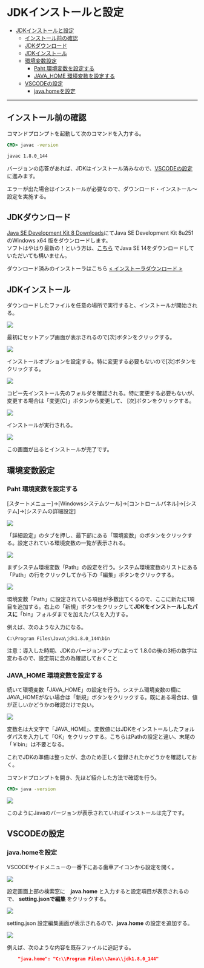 # JDKインストールと設定
- [JDKインストールと設定](#jdkインストールと設定)
  - [インストール前の確認](#インストール前の確認)
  - [JDKダウンロード](#jdkダウンロード)
  - [JDKインストール](#jdkインストール)
  - [環境変数設定](#環境変数設定)
    - [Paht 環境変数を設定する](#paht-環境変数を設定する)
    - [JAVA_HOME 環境変数を設定する](#java_home-環境変数を設定する)
  - [VSCODEの設定](#vscodeの設定)
    - [java.homeを設定](#javahomeを設定)

---
## インストール前の確認
コマンドプロンプトを起動して次のコマンドを入力する。

```cmd
CMD> javac -version

javac 1.8.0_144
```
バージョンの応答があれば、JDKはインストール済みなので、[VSCODEの設定](#VSCODEの設定)に進みます。

エラーが出た場合はインストールが必要なので、ダウンロード・インストール～設定を実施する。

## JDKダウンロード

[Java SE Development Kit 8 Downloads](https://www.oracle.com/java/technologies/javase/javase-jdk8-downloads.html)にてJava SE Development Kit 8u251のWindows x64	版をダウンロードします。<br/>
ソフトはやはり最新の！という方は、[こちら](https://www.oracle.com/java/technologies/javase-downloads.html) でJava SE 14をダウンロードしていただいても構いません。

ダウンロード済みのインストーラはこちら [&lt; インストーラダウンロード &gt;](https://dilsrv.sharepoint.com/:u:/s/2376/Efu5TujQGg1PjgaN4NUiRHwBvMar6WFMzWOpBsbDDJGiKg?e=F5hrR1)

## JDKインストール
ダウンロードしたファイルを任意の場所で実行すると、インストールが開始される。

![](https://hiszuk.github.io/prepare/20_RESTAPI/images/jdk_01.jpg)

最初にセットアップ画面が表示されるので[次]ボタンをクリックする。

![](https://hiszuk.github.io/prepare/20_RESTAPI/images/jdk_02.jpg)

インストールオプションを設定する。特に変更する必要もないので[次]ボタンをクリックする。

![](https://hiszuk.github.io/prepare/20_RESTAPI/images/jdk_03.jpg)

コピー先インストール先のフォルダを確認される。特に変更する必要もないが、変更する場合は「変更(C)」ボタンから変更して、 [次]ボタンをクリックする。

![](https://hiszuk.github.io/prepare/20_RESTAPI/images/jdk_04.jpg)

インストールが実行される。

![](https://hiszuk.github.io/prepare/20_RESTAPI/images/jdk_05.jpg)

この画面が出るとインストールが完了です。

## 環境変数設定
### Paht 環境変数を設定する
[スタートメニュー]→[Windowsシステムツール]→[コントロールパネル]→[システム]→[システムの詳細設定]

![](https://hiszuk.github.io/prepare/20_RESTAPI/images/jdk_06.jpg)

「詳細設定」のタブを押し、最下部にある「環境変数」のボタンをクリックする。設定されている環境変数の一覧が表示される。

![](https://hiszuk.github.io/prepare/20_RESTAPI/images/jdk_07.jpg)

まずシステム環境変数「Path」の設定を行う。システム環境変数のリストにある「Path」の行をクリックしてから下の「編集」ボタンをクリックする。

![](https://hiszuk.github.io/prepare/20_RESTAPI/images/jdk_08.jpg)

環境変数「Path」に設定されている項目が多数出てくるので、ここに新たに1項目を追加する。右上の「新規」ボタンをクリックして**JDKをインストールしたパスに**「bin」フォルダまでを加えたパスを入力する。

例えば、次のような入力になる。
```
C:\Program Files\Java\jdk1.8.0_144\bin
```

注意：導入した時期、JDKのバージョンアップによって 1.8.0の後の3桁の数字は変わるので、設定前に念の為確認しておくこと

### JAVA_HOME 環境変数を設定する
続いて環境変数「JAVA_HOME」の設定を行う。システム環境変数の欄にJAVA_HOMEがない場合は「新規」ボタンをクリックする。既にある場合は、値が正しいかどうかの確認だけで良い。

![](https://hiszuk.github.io/prepare/20_RESTAPI/images/jdk_09.jpg)

変数名は大文字で「JAVA_HOME」、変数値にはJDKをインストールしたフォルダパスを入力して「OK」をクリックする。こちらはPathの設定と違い、末尾の「￥bin」は不要となる。

これでJDKの準備は整ったが、念のため正しく登録されたかどうかを確認しておく。

コマンドプロンプトを開き、先ほど紹介した方法で確認を行う。

```cmd
CMD> java -version
```

![](https://hiszuk.github.io/prepare/20_RESTAPI/images/jdk_10.jpg)

このようにJavaのバージョンが表示されていればインストールは完了です。


## VSCODEの設定

### java.homeを設定

VSCODEサイドメニューの一番下にある歯車アイコンから設定を開く。

![](https://hiszuk.github.io/prepare/20_RESTAPI/images/jdk_11.png)

設定画面上部の検索窓に　**java.home** と入力すると設定項目が表示されるので、 **setting.jsonで編集** をクリックする。

![](https://hiszuk.github.io/prepare/20_RESTAPI/images/jdk_12.png)

setting.json 設定編集画面が表示されるので、**java.home** の設定を追加する。

![](https://hiszuk.github.io/prepare/20_RESTAPI/images/jdk_13.png)

例えば、次のような内容を既存ファイルに追記する。
```json
    "java.home": "C:\\Program Files\\Java\\jdk1.8.0_144"
```

